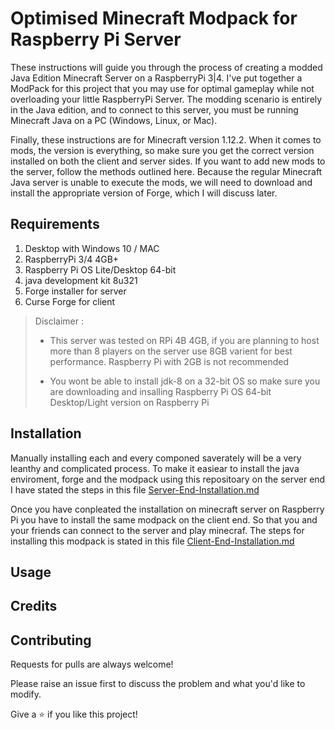 # Optimised Minecraft Modpack for Raspberry Pi Server 


These instructions will guide you through the process of creating a modded Java Edition Minecraft Server on a RaspberryPi 3|4. 
I've put together a ModPack for this project that you may use for optimal gameplay while not overloading your little RaspberryPi Server. 
The modding scenario is entirely in the Java edition, and to connect to this server, you must be running Minecraft Java on a PC (Windows, Linux, or Mac).

Finally, these instructions are for Minecraft version 1.12.2. When it comes to mods, the version is everything, 
so make sure you get the correct version installed on both the client and server sides. If you want to add new mods to the server, follow the methods outlined here.
Because the regular Minecraft Java server is unable to execute the mods, we will need to download and install the appropriate version of Forge, which I will discuss later.


## Requirements

1. Desktop with Windows 10 / MAC
2. RaspberryPi 3/4 4GB+ 
3. Raspberry Pi OS Lite/Desktop 64-bit 
4. java development kit 8u321
5. Forge installer for server 
6. Curse Forge for client

> Disclaimer : 
> - This server was tested on RPi 4B 4GB, if you are planning to host more than 8 players on the server use 8GB varient for best performance. Raspberry Pi with 2GB is not recommended
> 
> - You wont be able to install jdk-8 on a 32-bit OS so make sure you are downloading and insalling Raspberry Pi OS 64-bit Desktop/Light version on Raspberry Pi


## Installation

Manually installing each and every componed saverately will be a very leanthy and complicated process.
To make it easiear to install the java enviroment, forge and the modpack using this repositoary on the server end I have stated the steps in this file [Server-End-Installation.md](/Server-End-Installation.md)

Once you have conpleated the installation on minecraft server on Raspberry Pi you have to install the same modpack on the client end. So that you and your friends can connect to the server and play minecraf. The steps for installing this modpack is stated in this file [Client-End-Installation.md](/Client-End-Installation.md) 

## Usage



## Credits


## Contributing

Requests for pulls are always welcome!

Please raise an issue first to discuss the problem and what you'd like to modify.

Give a ⭐️ if you like this project!

